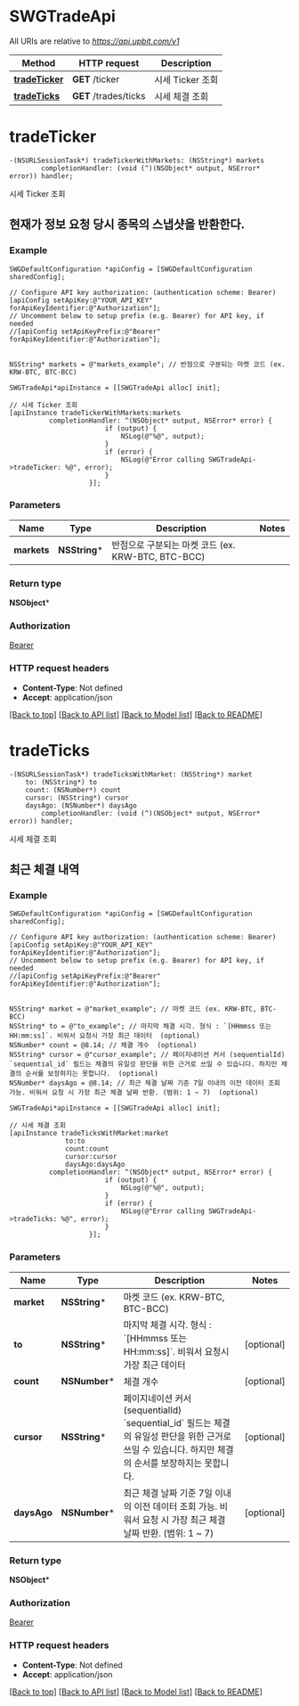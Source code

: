 # SWGTradeApi

All URIs are relative to *https://api.upbit.com/v1*

Method | HTTP request | Description
------------- | ------------- | -------------
[**tradeTicker**](SWGTradeApi.md#tradeticker) | **GET** /ticker | 시세 Ticker 조회
[**tradeTicks**](SWGTradeApi.md#tradeticks) | **GET** /trades/ticks | 시세 체결 조회


# **tradeTicker**
```objc
-(NSURLSessionTask*) tradeTickerWithMarkets: (NSString*) markets
        completionHandler: (void (^)(NSObject* output, NSError* error)) handler;
```

시세 Ticker 조회

## 현재가 정보 요청 당시 종목의 스냅샷을 반환한다. 

### Example 
```objc
SWGDefaultConfiguration *apiConfig = [SWGDefaultConfiguration sharedConfig];

// Configure API key authorization: (authentication scheme: Bearer)
[apiConfig setApiKey:@"YOUR_API_KEY" forApiKeyIdentifier:@"Authorization"];
// Uncomment below to setup prefix (e.g. Bearer) for API key, if needed
//[apiConfig setApiKeyPrefix:@"Bearer" forApiKeyIdentifier:@"Authorization"];


NSString* markets = @"markets_example"; // 반점으로 구분되는 마켓 코드 (ex. KRW-BTC, BTC-BCC) 

SWGTradeApi*apiInstance = [[SWGTradeApi alloc] init];

// 시세 Ticker 조회
[apiInstance tradeTickerWithMarkets:markets
          completionHandler: ^(NSObject* output, NSError* error) {
                        if (output) {
                            NSLog(@"%@", output);
                        }
                        if (error) {
                            NSLog(@"Error calling SWGTradeApi->tradeTicker: %@", error);
                        }
                    }];
```

### Parameters

Name | Type | Description  | Notes
------------- | ------------- | ------------- | -------------
 **markets** | **NSString***| 반점으로 구분되는 마켓 코드 (ex. KRW-BTC, BTC-BCC)  | 

### Return type

**NSObject***

### Authorization

[Bearer](../README.md#Bearer)

### HTTP request headers

 - **Content-Type**: Not defined
 - **Accept**: application/json

[[Back to top]](#) [[Back to API list]](../README.md#documentation-for-api-endpoints) [[Back to Model list]](../README.md#documentation-for-models) [[Back to README]](../README.md)

# **tradeTicks**
```objc
-(NSURLSessionTask*) tradeTicksWithMarket: (NSString*) market
    to: (NSString*) to
    count: (NSNumber*) count
    cursor: (NSString*) cursor
    daysAgo: (NSNumber*) daysAgo
        completionHandler: (void (^)(NSObject* output, NSError* error)) handler;
```

시세 체결 조회

## 최근 체결 내역 

### Example 
```objc
SWGDefaultConfiguration *apiConfig = [SWGDefaultConfiguration sharedConfig];

// Configure API key authorization: (authentication scheme: Bearer)
[apiConfig setApiKey:@"YOUR_API_KEY" forApiKeyIdentifier:@"Authorization"];
// Uncomment below to setup prefix (e.g. Bearer) for API key, if needed
//[apiConfig setApiKeyPrefix:@"Bearer" forApiKeyIdentifier:@"Authorization"];


NSString* market = @"market_example"; // 마켓 코드 (ex. KRW-BTC, BTC-BCC) 
NSString* to = @"to_example"; // 마지막 체결 시각. 형식 : `[HHmmss 또는 HH:mm:ss]`. 비워서 요청시 가장 최근 데이터  (optional)
NSNumber* count = @8.14; // 체결 개수  (optional)
NSString* cursor = @"cursor_example"; // 페이지네이션 커서 (sequentialId) `sequential_id` 필드는 체결의 유일성 판단을 위한 근거로 쓰일 수 있습니다. 하지만 체결의 순서를 보장하지는 못합니다.  (optional)
NSNumber* daysAgo = @8.14; // 최근 체결 날짜 기준 7일 이내의 이전 데이터 조회 가능. 비워서 요청 시 가장 최근 체결 날짜 반환. (범위: 1 ~ 7)  (optional)

SWGTradeApi*apiInstance = [[SWGTradeApi alloc] init];

// 시세 체결 조회
[apiInstance tradeTicksWithMarket:market
              to:to
              count:count
              cursor:cursor
              daysAgo:daysAgo
          completionHandler: ^(NSObject* output, NSError* error) {
                        if (output) {
                            NSLog(@"%@", output);
                        }
                        if (error) {
                            NSLog(@"Error calling SWGTradeApi->tradeTicks: %@", error);
                        }
                    }];
```

### Parameters

Name | Type | Description  | Notes
------------- | ------------- | ------------- | -------------
 **market** | **NSString***| 마켓 코드 (ex. KRW-BTC, BTC-BCC)  | 
 **to** | **NSString***| 마지막 체결 시각. 형식 : &#x60;[HHmmss 또는 HH:mm:ss]&#x60;. 비워서 요청시 가장 최근 데이터  | [optional] 
 **count** | **NSNumber***| 체결 개수  | [optional] 
 **cursor** | **NSString***| 페이지네이션 커서 (sequentialId) &#x60;sequential_id&#x60; 필드는 체결의 유일성 판단을 위한 근거로 쓰일 수 있습니다. 하지만 체결의 순서를 보장하지는 못합니다.  | [optional] 
 **daysAgo** | **NSNumber***| 최근 체결 날짜 기준 7일 이내의 이전 데이터 조회 가능. 비워서 요청 시 가장 최근 체결 날짜 반환. (범위: 1 ~ 7)  | [optional] 

### Return type

**NSObject***

### Authorization

[Bearer](../README.md#Bearer)

### HTTP request headers

 - **Content-Type**: Not defined
 - **Accept**: application/json

[[Back to top]](#) [[Back to API list]](../README.md#documentation-for-api-endpoints) [[Back to Model list]](../README.md#documentation-for-models) [[Back to README]](../README.md)

